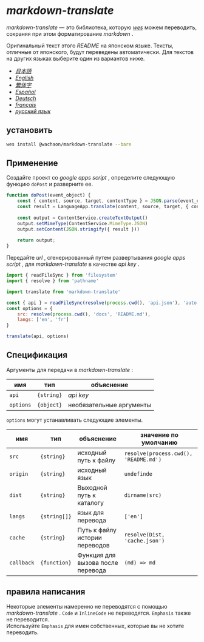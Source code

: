 # *markdown-translate*

*markdown-translate* — это библиотека, которую [*wes*](https://github.com/wachaon/wes) можем переводить, сохраняя при этом форматирование *markdown* .

Оригинальный текст этого *README* на японском языке. Тексты, отличные от японского, будут переведены автоматически. Для текстов на других языках выберите один из вариантов ниже.

*   [*日本語*](/README.md)
*   [*English*](/docs/README.en.md)
*   [*繁体字*](/docs/README.zh-TW.md)
*   [*Español*](/docs/README.es.md)
*   [*Deutsch*](/docs/README.de.md)
*   [*français*](/docs/README.fr.md)
*   [*русский язык*](/docs/README.ru.md)

## установить

```sh
wes install @wachaon/markdown-translate --bare
```

## Применение

Создайте проект со *google apps script* , определите следующую функцию `doPost` и разверните ее.

```javascript
function doPost(event_object) {
    const { content, source, target, contentType } = JSON.parse(event_object.postData.getDataAsString())
    const result = LanguageApp.translate(content, source, target, { contentType })
 
    const output = ContentService.createTextOutput()
    output.setMimeType(ContentService.MimeType.JSON)
    output.setContent(JSON.stringify({ result }))
 
    return output;
}
```

Передайте *url* , сгенерированный путем развертывания *google apps script* , для *markdown-translate* в качестве *api key* .

```javascript
import { readFileSync } from 'filesystem'
import { resolve } from 'pathname'

import translate from 'markdown-translate'

const { api } = readFileSync(resolve(process.cwd(), 'api.json'), 'auto')
const options = {
    src: resolve(process.cwd(), 'docs', 'README.md'),
    langs: ['en', 'fr']
}

translate(api, options)
```

## Спецификация

Аргументы для передачи в *markdown-translate* :

| имя       | тип        | объяснение               |
| --------- | ---------- | ------------------------ |
| `api`     | `{string}` | *api key*                |
| `options` | `{object}` | необязательные аргументы |

`options` могут устанавливать следующие элементы.

| имя        | тип          | объяснение                        | значение по умолчанию                 |
| ---------- | ------------ | --------------------------------- | ------------------------------------- |
| `src`      | `{string}`   | исходный путь к файлу             | `resolve(process.cwd(), 'README.md')` |
| `origin`   | `{string}`   | исходный язык                     | `undefinde`                           |
| `dist`     | `{string}`   | Выходной путь к каталогу          | `dirname(src)`                        |
| `langs`    | `{string[]}` | язык для перевода                 | `['en']`                              |
| `cache`    | `{string}`   | Путь к файлу истории переводов    | `resolve(Dist, 'cache.json')`         |
| `callback` | `{function}` | Функция для вызова после перевода | `(md) => md`                          |

## правила написания

Некоторые элементы намеренно не переводятся с помощью *markdown-translate* . `Code` и `InlineCode` не переводятся. `Emphasis` также не переводится.\
Используйте `Emphasis` для имен собственных, которые вы не хотите переводить.
